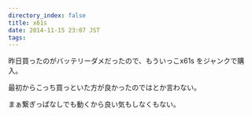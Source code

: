 ```yaml
---
directory_index: false
title: x61s
date: 2014-11-15 23:07 JST
tags:
---
```


昨日買ったのがバッテリーダメだったので、もういっこx61s をジャンクで購入。

最初からこっち買っといた方が良かったのではとか言わない。

まぁ繋ぎっぱなしでも動くから良い気もしなくもない。
